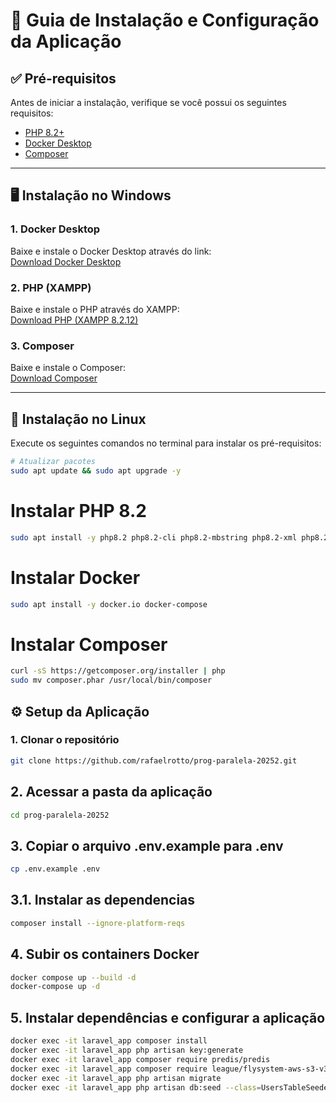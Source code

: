 # 📌 Guia de Instalação e Configuração da Aplicação

## ✅ Pré-requisitos
Antes de iniciar a instalação, verifique se você possui os seguintes requisitos:

- [PHP 8.2+](https://www.php.net/downloads)  
- [Docker Desktop](https://www.docker.com/products/docker-desktop)  
- [Composer](https://getcomposer.org/)  

---

## 🖥️ Instalação no Windows

### 1. Docker Desktop  
Baixe e instale o Docker Desktop através do link:  
[Download Docker Desktop](https://desktop.docker.com/win/main/amd64/Docker%20Desktop%20Installer.exe?utm_source=docker&utm_medium=webreferral&utm_campaign=docs-driven-download-win-amd64&_gl=1*q2ey8e*_ga*MTc1MzE5NTEyNC4xNzU1NDYwMDE3*_ga_XJWPQMJYHQ*czE3NTU0NjAwMTckbzEkZzEkdDE3NTU0NjAwMTkkajU4JGwwJGgw)

### 2. PHP (XAMPP)  
Baixe e instale o PHP através do XAMPP:  
[Download PHP (XAMPP 8.2.12)](https://sourceforge.net/projects/xampp/files/XAMPP%20Windows/8.2.12/xampp-windows-x64-8.2.12-0-VS16-installer.exe)

### 3. Composer  
Baixe e instale o Composer:  
[Download Composer](https://getcomposer.org/Composer-Setup.exe)

---

## 🐧 Instalação no Linux

Execute os seguintes comandos no terminal para instalar os pré-requisitos:

```bash
# Atualizar pacotes
sudo apt update && sudo apt upgrade -y
```

# Instalar PHP 8.2
```bash
sudo apt install -y php8.2 php8.2-cli php8.2-mbstring php8.2-xml php8.2-bcmath unzip curl
```

# Instalar Docker
```bash
sudo apt install -y docker.io docker-compose
```

# Instalar Composer
```bash
curl -sS https://getcomposer.org/installer | php
sudo mv composer.phar /usr/local/bin/composer
```

## ⚙️ Setup da Aplicação

### 1. Clonar o repositório

```bash
git clone https://github.com/rafaelrotto/prog-paralela-20252.git
```

## 2. Acessar a pasta da aplicação
```bash
cd prog-paralela-20252
```

## 3. Copiar o arquivo .env.example para .env
```bash
cp .env.example .env
```

## 3.1. Instalar as dependencias
```bash
composer install --ignore-platform-reqs
```

## 4. Subir os containers Docker
```bash
docker compose up --build -d
docker-compose up -d
```

## 5. Instalar dependências e configurar a aplicação
```bash
docker exec -it laravel_app composer install
docker exec -it laravel_app php artisan key:generate
docker exec -it laravel_app composer require predis/predis
docker exec -it laravel_app composer require league/flysystem-aws-s3-v3 "^3.0"
docker exec -it laravel_app php artisan migrate
docker exec -it laravel_app php artisan db:seed --class=UsersTableSeeder
```